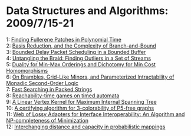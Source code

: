# Data Structures and Algorithms: 2009/7/15-21  
1: [Finding Fullerene Patches in Polynomial Time](https://doi.org/10.48550/arXiv.0907.2627)  
2: [Basis Reduction, and the Complexity of Branch-and-Bound](https://doi.org/10.48550/arXiv.0907.2639)  
3: [Bounded Delay Packet Scheduling in a Bounded Buffer](https://doi.org/10.48550/arXiv.0907.2741)  
4: [Untangling the Braid: Finding Outliers in a Set of Streams](https://doi.org/10.48550/arXiv.0907.2951)  
5: [Duality for Min-Max Orderings and Dichotomy for Min Cost Homomorphisms](https://doi.org/10.48550/arXiv.0907.3016)  
6: [On Brambles, Grid-Like Minors, and Parameterized Intractability of  Monadic Second-Order Logic](https://doi.org/10.48550/arXiv.0907.3076)  
7: [Fast Searching in Packed Strings](https://doi.org/10.48550/arXiv.0907.3135)  
8: [Reachability-time games on timed automata](https://doi.org/10.48550/arXiv.0907.3414)  
9: [A Linear Vertex Kernel for Maximum Internal Spanning Tree](https://doi.org/10.48550/arXiv.0907.3208)  
10: [A certifying algorithm for 3-colorability of P5-free graphs](https://doi.org/10.48550/arXiv.0907.3497)  
11: [Web of Lossy Adapters for Interface Interoperability: An Algorithm and  NP-completeness of Minimization](https://doi.org/10.48550/arXiv.0907.3583)  
12: [Interchanging distance and capacity in probabilistic mappings](https://doi.org/10.48550/arXiv.0907.3631)  